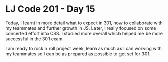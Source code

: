 # LJ Code 201 - Day 15

Today, I learnt in more detail what to expect in 301, how to collaborate with my teammates and further growth in JS. Later, I really focused on some concerted effort into CSS. I studied more overall which helped me be more successful in the 301 exam.

I am ready to rock n roll project week, learn as much as I can working with my teammates so I can be as prepared  as possible to get set for 301.
